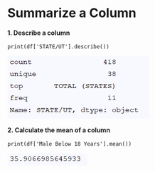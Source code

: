 # Summarize a Column

**1. Describe a column**
````
print(df['STATE/UT'].describe())
````
![alt text](https://raw.githubusercontent.com/AbhishekKumar4/Data-Visualization/master/Summarize_a_column/images/describe_column.PNG)

**2. Calculate the mean of a column**
````
print(df['Male Below 18 Years'].mean())
````
![alt text](https://raw.githubusercontent.com/AbhishekKumar4/Data-Visualization/master/Summarize_a_column/images/column_mean.PNG)
